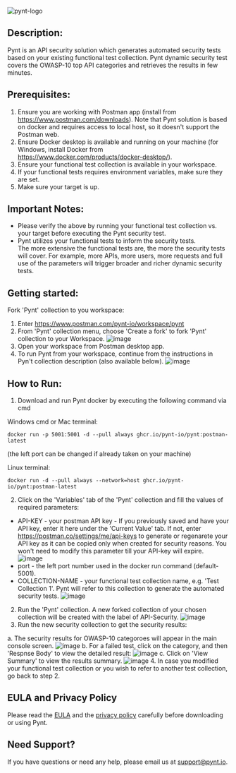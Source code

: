 ![pynt-logo](https://user-images.githubusercontent.com/107360829/176185125-b2b9fce3-c9fc-4048-baa5-e5a21af5c31b.png)

## Description:

Pynt is an API security solution which generates automated security tests based on your existing functional test collection.
Pynt dynamic security test covers the OWASP-10 top API categories and retrieves the results in few minutes.


## Prerequisites:

1. Ensure you are working with Postman app (install from https://www.postman.com/downloads). 
Note that Pynt solution is based on docker and requires access to local host, so it doesn't support the Postman web.
2. Ensure Docker desktop is available and running on your machine (for Windows, install Docker from
https://www.docker.com/products/docker-desktop/).
3. Ensure your functional test collection is available in your workspace.
4. If your functional tests requires environment variables, make sure they are set.
5. Make sure your target is up.


## Important Notes:

- Please verify the above by running your functional test collection vs. your target before executing the Pynt security test.
- Pynt utilizes your functional tests to inform the security tests. \
The more extensive the functional tests are, the more the security tests will cover. 
For example, more APIs, more users, more requests and full use of the parameters will trigger broader and richer dynamic security tests.

## Getting started:

Fork 'Pynt' collection to you workspace:
1. Enter https://www.postman.com/pynt-io/workspace/pynt
2. From 'Pynt' collection menu, choose 'Create a fork' to fork 'Pynt' collection to your Workspace.
![image](https://user-images.githubusercontent.com/107360829/185942430-3a06263b-6ddc-4748-89e6-01444d3fa7fb.png)
3. Open your workspace from Postman desktop app.
4. To run Pynt from your workspace, continue from the instructions in Pyn't collection description (also available below).
![image](https://user-images.githubusercontent.com/107360829/186156656-dcc00c94-cc79-40ad-8b47-fc47d952ab9d.png)

## How to Run:
 
1. Download and run Pynt docker by executing the following command via cmd 

Windows cmd or Mac terminal:
```
docker run -p 5001:5001 -d --pull always ghcr.io/pynt-io/pynt:postman-latest
```
(the left port can be changed if already taken on your machine)

Linux terminal:
```
docker run -d --pull always --network=host ghcr.io/pynt-io/pynt:postman-latest
```

2. Click on the 'Variables' tab of the 'Pynt' collection and fill the values of required parameters:
- API-KEY - your postman API key - If you previously saved and have your API key, enter it here under the 'Current Value' tab. If not, enter       https://postman.co/settings/me/api-keys to generate or regenarete your API key as it can be copied only when created for security reasons. You won't need to modify     this parameter till your API-key will expire.
![image](https://user-images.githubusercontent.com/107360829/184632643-ba29d4d6-b4f6-4d8b-a025-bf42b5662639.png)
- port - the left port number used in the docker run command (default-5001).
- COLLECTION-NAME - your functional test collection name, e.g. 'Test Collection 1'. Pynt will refer to this collection to generate the automated security tests.
![image](https://user-images.githubusercontent.com/107360829/185961165-76d9a2a2-e695-4d72-ac80-f98b41bad7ce.png)
2. Run the 'Pynt' collection. A new forked collection of your chosen collection will be created with the label of API-Security.
![image](https://user-images.githubusercontent.com/107360829/185963531-1751f616-0cc9-427a-9df5-b413cf5f343f.png)
3. Run the new security collection to get the security results:

a. The security results for OWASP-10 categoroes will appear in the main console screen.
![image](https://user-images.githubusercontent.com/107360829/186161712-0a121843-55f4-4e29-83ee-0083f02bfba8.png)
b. For a failed test, click on the category, and then 'Respnse Body' to view the detailed result:
![image](https://user-images.githubusercontent.com/107360829/186162606-1374285c-ff23-4251-b07c-5afdcae22616.png)
c. Click on 'View Summary' to view the results summary.
![image](https://user-images.githubusercontent.com/107360829/186162151-36c79cbe-fc71-4c9b-8ae5-bffb0ec417a5.png)
4. In case you modified your functional test collection or you wish to refer to another test collection, go back to step 2.

## EULA and Privacy Policy

Please read the [EULA](https://github.com/pynt-io/pynt/blob/main/EULA.md) and the [privacy policy](https://github.com/pynt-io/pynt/blob/main/Privacy-Policy.md) carefully before downloading or using Pynt.

## Need Support?

If you have questions or need any help, please email us at support@pynt.io.
